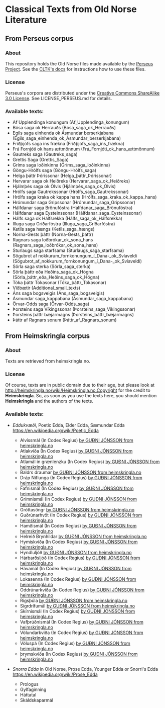 # Classical Texts from Old Norse Literature 

## From Perseus corpus

### About
This repository holds the Old Norse files made available by the [Perseus Project](http://www.perseus.tufts.edu/hopper/opensource/download). See the [CLTK's docs](http://docs.cltk.org) for instructions how to use these files.


### License
Perseus's corpora are distributed under the [Creative Commons ShareAlike 3.0 License](http://creativecommons.org/licenses/by-sa/3.0/us/). See LICENSE_PERSEUS.md for details.

### Available texts:
* Af Upplendinga konungum (Af_Upplendinga_konungum)
* Bósa saga ok Herrauðs (Bósa_saga_ok_Herrauðs)
* Egils saga einhenda ok Ásmundar berserkjabana (Egils_saga_einhenda_ok_Ásmundar_berserkjabana)
* Friðþjófs saga ins frækna (Friðþjófs_saga_ins_frækna)
* Frá Fornjóti ok hans ættmönnum (Frá_Fornjóti_ok_hans_ættmönnum)
* Gautreks saga (Gautreks_saga)
* Grettis Saga (Grettis_Saga)
* Gríms saga loðinkinna (Gríms_saga_loðinkinna)
* Göngu-Hrólfs saga (Göngu-Hrólfs_saga)
* Helga þáttr Þórissonar (Helga_þáttr_Þórissonar)
* Hervarar saga ok Heiðreks (Hervarar_saga_ok_Heiðreks)
* Hjálmþés saga ok Ölvis (Hjálmþés_saga_ok_Ölvis)
* Hrólfs saga Gautrekssonar (Hrólfs_saga_Gautrekssonar)
* Hrólfs saga kraka ok kappa hans (Hrólfs_saga_kraka_ok_kappa_hans)
* Hrómundar saga Gripssonar (Hrómundar_saga_Gripssonar)
* Hálfdanar saga Brönufóstra (Hálfdanar_saga_Brönufóstra)
* Hálfdanar saga Eysteinssonar (Hálfdanar_saga_Eysteinssonar)
* Hálfs saga ok Hálfsrekka (Hálfs_saga_ok_Hálfsrekka)
* Illuga saga Gríðarfóstra (Illuga_saga_Gríðarfóstra)
* Ketils saga hængs (Ketils_saga_hængs)
* Norna-Gests þáttr (Norna-Gests_þáttr)
* Ragnars saga loðbrókar_ok_sona_hans (Ragnars_saga_loðbrókar_ok_sona_hans)
* Sturlaugs saga starfsama (Sturlaugs_saga_starfsama)
* Sögubrot af nokkurum_fornkonungum_í_Dana-_ok_Svíaveldi (Sögubrot_af_nokkurum_fornkonungum_í_Dana-_ok_Svíaveldi)
* Sörla saga sterka (Sörla_saga_sterka)
* Sörla þáttr eða Heðins_saga_ok_Högna (Sörla_þáttr_eða_Heðins_saga_ok_Högna)
* Tóka þáttr Tókasonar (Tóka_þáttr_Tókasonar)
* Viðbætir (Additional_small_texts)
* Áns saga bogsveigis (Áns_saga_bogsveigis)
* Ásmundar saga_kappabana (Ásmundar_saga_kappabana)
* Örvar-Odds saga (Örvar-Odds_saga)
* Þorsteins saga Víkingssonar (Þorsteins_saga_Víkingssonar)
* Þorsteins þáttr bæjarmagns (Þorsteins_þáttr_bæjarmagns)
* Þáttr af Ragnars sonum (Þáttr_af_Ragnars_sonum)


## From Heimskringla corpus

### About
Texts are retrieved from heimskringla.no.

### License
Of course, texts are in public domain due to their age, but please look at http://heimskringla.no/wiki/Heimskringla.no:Copyright for the credit to **Heimskringla**. So, as soon as you use the texts here, you should mention **Heimskringla** and the authors of the texts.

### Available texts:
* *Eddukvæði*, Poetic Edda, Elder Edda, Sæmundar Edda https://en.wikipedia.org/wiki/Poetic_Edda
    * Alvíssmál (In Codex Regius) [by GUÐNI JÓNSSON from heimskringla.no](https://heimskringla.no/wiki/Alv%C3%ADssm%C3%A1l)
    * Atlakviða (In Codex Regius) [by GUÐNI JÓNSSON from heimskringla.no](https://heimskringla.no/wiki/Atlakvi%C3%B0a)
    * Atlamál in grænlenzku (In Codex Regius) [by GUÐNI JÓNSSON from heimskringla.no](https://heimskringla.no/wiki/Atlam%C3%A1l_in_gr%C3%A6nlenzku)
    * Baldrs draumar [by GUÐNI JÓNSSON from heimskringla.no](https://heimskringla.no/wiki/Baldrs_draumar)
    * Dráp Niflunga (In Codex Regius) [by GUÐNI JÓNSSON from heimskringla.no](https://heimskringla.no/wiki/Dr%C3%A1p_Niflunga)
    * Fafnismál (In Codex Regius) [by GUÐNI JÓNSSON from heimskringla.no](https://heimskringla.no/wiki/F%C3%A1fnism%C3%A1l)
    * Grímnismál (In Codex Regius) [by GUÐNI JÓNSSON from heimskringla.no](https://heimskringla.no/wiki/Gr%C3%ADmnism%C3%A1l)
    * Gróttasöngr [by GUÐNI JÓNSSON from heimskringla.no]()
    * Guðrúnarhvöt (In Codex Regius) [by GUÐNI JÓNSSON from heimskringla.no](https://heimskringla.no/wiki/Gu%C3%B0r%C3%BAnarhv%C3%B6t)
    * Hamðismál (In Codex Regius) [by GUÐNI JÓNSSON from heimskringla.no](https://heimskringla.no/wiki/Ham%C3%B0ism%C3%A1l)
    * Helreið Brynhildar [by GUÐNI JÓNSSON from heimskringla.no]()
    * Hymiskviða (In Codex Regius) [by GUÐNI JÓNSSON from heimskringla.no](https://heimskringla.no/wiki/Hymiskvi%C3%B0a)
    * Hyndluljóð [by GUÐNI JÓNSSON from heimskringla.no](https://heimskringla.no/wiki/Hyndlulj%C3%B3%C3%B0) 
    * Hárbarðsljóð (In Codex Regius) [by GUÐNI JÓNSSON from heimskringla.no](https://heimskringla.no/wiki/H%C3%A1rbar%C3%B0slj%C3%B3%C3%B0)
    * Hávamál (In Codex Regius) [by GUÐNI JÓNSSON from heimskringla.no](https://heimskringla.no/wiki/H%C3%A1vam%C3%A1l)
    * Lokasenna (In Codex Regius) [by GUÐNI JÓNSSON from heimskringla.no](https://heimskringla.no/wiki/Lokasenna)
    * Oddrúnarkviða (In Codex Regius) [by GUÐNI JÓNSSON from heimskringla.no](https://heimskringla.no/wiki/Oddr%C3%BAnarkvi%C3%B0a)
    * Rígsþúla [by GUÐNI JÓNSSON from heimskringla.no](https://heimskringla.no/wiki/R%C3%ADgs%C3%BEula)
    * Sigrdrífumál [by GUÐNI JÓNSSON from heimskringla.no](https://heimskringla.no/wiki/Sigrdr%C3%ADfum%C3%A1l)
    * Skírnismál (In Codex Regius) [by GUÐNI JÓNSSON from heimskringla.no](https://heimskringla.no/wiki/Sk%C3%ADrnism%C3%A1l)
    * Vafþrúðnismál (In Codex Regius) [by GUÐNI JÓNSSON from heimskringla.no](https://heimskringla.no/wiki/Vaf%C3%BEr%C3%BA%C3%B0nism%C3%A1l)
    * Völundarkviða (In Codex Regius) [by GUÐNI JÓNSSON from heimskringla.no](https://heimskringla.no/wiki/V%C3%B6lundarkvi%C3%B0a)
    * Völuspá (In Codex Regius)  [by GUÐNI JÓNSSON from heimskringla.no](https://heimskringla.no/wiki/V%C3%B6lusp%C3%A1)
    * þrymskviða (In Codex Regius) [by GUÐNI JÓNSSON from heimskringla.no](https://heimskringla.no/wiki/%C3%9Erymskvi%C3%B0a)
 

* *Snorra Edda* in Old Norse, Prose Edda, Younger Edda or Snorri's Edda https://en.wikipedia.org/wiki/Prose_Edda
    * Prologus
    * Gylfaginning
    * Háttatal
    * Skáldskaparmál
